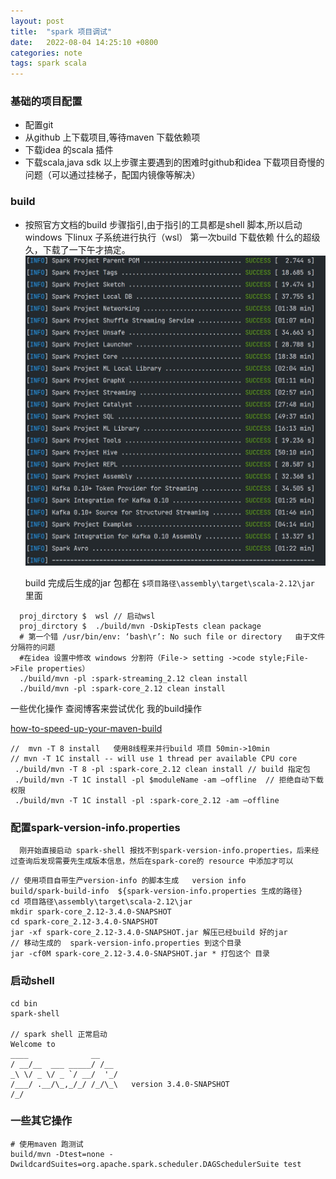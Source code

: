 ```yaml
---
layout: post
title:  "spark 项目调试"
date:   2022-08-04 14:25:10 +0800
categories: note
tags: spark scala
---
```



### 基础的项目配置
+ 配置git
+ 从github 上下载项目,等待maven 下载依赖项
+ 下载idea 的scala 插件
+ 下载scala,java sdk 
  以上步骤主要遇到的困难时github和idea 下载项目奇慢的问题（可以通过挂梯子，配国内镜像等解决）

### build
+ 按照官方文档的build 步骤指引,由于指引的工具都是shell 脚本,所以启动 windows 下linux 子系统进行执行（wsl）
  第一次build 下载依赖 什么的超级久，下载了一下午才搞定。
  ![成功标志](/assets/pic/spark_build.jpg)

  build 完成后生成的jar 包都在 `$项目路径\assembly\target\scala-2.12\jar` 里面

```
  proj_dirctory $  wsl // 启动wsl
  proj_dirctory $  ./build/mvn -DskipTests clean package
  # 第一个错 /usr/bin/env: ‘bash\r’: No such file or directory   由于文件分隔符的问题
  #在idea 设置中修改 windows 分割符（File-> setting ->code style;File->File properties）
  ./build/mvn -pl :spark-streaming_2.12 clean install
  ./build/mvn -pl :spark-core_2.12 clean install
```

一些优化操作
查阅博客来尝试优化  我的build操作

[how-to-speed-up-your-maven-build](https://www.jrebel.com/blog/how-to-speed-up-your-maven-build)

```
//  mvn -T 8 install   使用8线程来并行build 项目 50min->10min
// mvn -T 1C install -- will use 1 thread per available CPU core
 ./build/mvn -T 8 -pl :spark-core_2.12 clean install // build 指定包
 ./build/mvn -T 1C install -pl $moduleName -am —offline  // 拒绝自动下载权限
 ./build/mvn -T 1C install -pl :spark-core_2.12 -am —offline
```

###  配置spark-version-info.properties
      刚开始直接启动 spark-shell 报找不到spark-version-info.properties，后来经过查询后发现需要先生成版本信息，然后在spark-core的 resource 中添加才可以

```
// 使用项目自带生产version-info 的脚本生成   version info
build/spark-build-info  ${spark-version-info.properties 生成的路径}
cd 项目路径\assembly\target\scala-2.12\jar
mkdir spark-core_2.12-3.4.0-SNAPSHOT
cd spark-core_2.12-3.4.0-SNAPSHOT
jar -xf spark-core_2.12-3.4.0-SNAPSHOT.jar 解压已经build 好的jar
// 移动生成的  spark-version-info.properties 到这个目录
jar -cf0M spark-core_2.12-3.4.0-SNAPSHOT.jar * 打包这个 目录
```
### 启动shell
```
cd bin 
spark-shell

// spark shell 正常启动
Welcome to
____              __
/ __/__  ___ _____/ /__
_\ \/ _ \/ _ `/ __/  '_/
/___/ .__/\_,_/_/ /_/\_\   version 3.4.0-SNAPSHOT
/_/

```

### 一些其它操作

```
# 使用maven 跑测试
build/mvn -Dtest=none -DwildcardSuites=org.apache.spark.scheduler.DAGSchedulerSuite test
```